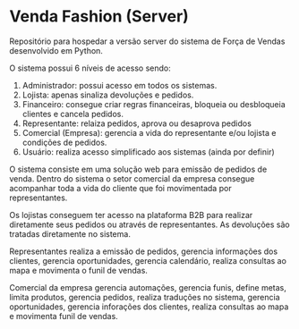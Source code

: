 # Venda Fashion (Server)

Repositório para hospedar a versão server do sistema de Força de Vendas desenvolvido em Python.

O sistema possui 6 níveis de acesso sendo:
1. Administrador: possui acesso em todos os sistemas.
2. Lojista: apenas sinaliza devoluções e pedidos.
3. Financeiro: consegue criar regras financeiras, bloqueia ou desbloqueia clientes e cancela pedidos.
4. Representante: relaiza pedidos, aprova ou desaprova pedidos
5. Comercial (Empresa): gerencia a vida do representante e/ou lojista e condições de pedidos.
6. Usuário: realiza acesso simplificado aos sistemas (ainda por definir)

O sistema consiste em uma solução web para emissão de pedidos de venda. Dentro do sistema o setor comercial da empresa consegue acompanhar toda a vida do cliente que foi movimentada por representantes.

Os lojistas conseguem ter acesso na plataforma B2B para realizar diretamente seus pedidos ou através de representantes. As devoluções são tratadas diretamente no sistema.

Representantes realiza a emissão de pedidos, gerencia informações dos clientes, gerencia oportunidades, gerencia calendário, realiza consultas ao mapa e movimenta o funil de vendas.

Comercial da empresa gerencia automações, gerencia funis, define metas, limita produtos, gerencia pedidos, realiza traduções no sistema, gerencia oportunidades, gerencia inforações dos clientes, realiza consultas ao mapa e movimenta funil de vendas.
